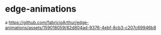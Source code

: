 # edge-animations
a
https://github.com/fabricioArthur/edge-animations/assets/159018059/82d804ad-9376-4ebf-8cb3-c207c69946b8
